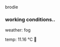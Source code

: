 brodie

<!--weather_start-->
### working conditions..

weather: fog 

temp: 11.16 °C 👕

<!--weather_end-->
